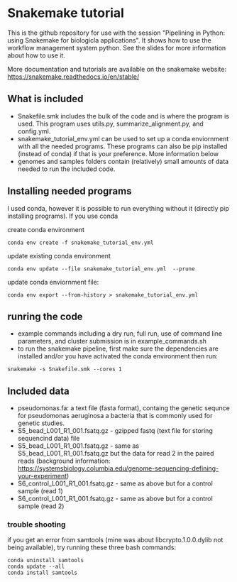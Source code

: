 # Snakemake tutorial
This is the github repository for use with the session 
"Pipelining in Python: using Snakemake for biologicla applications". It shows 
how to use the workflow management system python. See the slides for more
information about how to use it.

More documentation and tutorials are available on the snakemake website: 
https://snakemake.readthedocs.io/en/stable/ 

## What is included
- Snakefile.smk includes the bulk of the code and is where the program is used.
This program uses utils.py, summarize_alignment.py, and config.yml.
- snakemake_tutorial_env.yml can be used to set up a conda enviornment with all
the needed programs. These programs can also be pip installed (instead of conda)
if that is your preference. More information below
- genomes and samples folders contain (relatively) small amounts of data needed 
to run the included code.

## Installing needed programs
I used conda, however it is possible to run everything without it 
(directly pip installing programs). If you use conda

create conda environment
```shell script
conda env create -f snakemake_tutorial_env.yml
```

update existing conda environment
```shell script
conda env update --file snakemake_tutorial_env.yml  --prune
```

update conda enviornment file: 
```shell script
conda env export --from-history > snakemake_tutorial_env.yml
```

## runring the code
- example commands including a dry run, full run, use of command line parameters, 
and cluster submission is in example_commands.sh
- to run the snakemake pipeline, first make sure the dependencies are installed and/or
you have activated the conda environment then run:
```shell script
snakemake -s Snakefile.smk --cores 1
```

## Included data
- pseudomonas.fa: a text file (fasta format), containg the genetic sequnce for 
pseudomonas aeruginosa a bacteria that is commonly used for genetic studies.
- S5_bead_L001_R1_001.fsatq.gz - gzipped fastq (text file for storing sequencind data) file
- S5_bead_L001_R1_001.fsatq.gz - same as S5_bead_L001_R1_001.fsatq.gz but the data for read 2 in the
     paired reads (background information: https://systemsbiology.columbia.edu/genome-sequencing-defining-your-experiment)
- S6_control_L001_R1_001.fsatq.gz - same as above but for a control sample (read 1)
- S6_control_L001_R1_001.fsatq.gz - same as above but for a control sample (read 2)

### trouble shooting
if you get an error from samtools (mine was about libcrypto.1.0.0.dylib 
not being available), try running these three bash commands:
```shell script
conda uninstall samtools
conda update --all
conda install samtools
```

